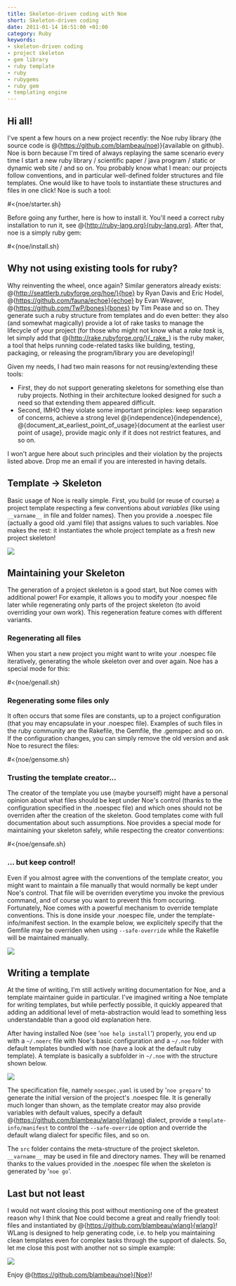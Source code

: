 ```yaml
--- 
title: Skeleton-driven coding with Noe
short: Skeleton-driven coding
date: 2011-01-14 16:51:00 +01:00
category: Ruby
keywords: 
- skeleton-driven coding
- project skeleton
- gem library
- ruby template
- ruby
- rubygems
- ruby gem
- templating engine
---
```

## Hi all!

I've spent a few hours on a new project recently: the Noe ruby library (the source code is @{https://github.com/blambeau/noe)}{available on github}. Noe is born because I'm tired of always replaying the same scenario every time I start a new ruby library / scientific paper / java program / static or dynamic web site / and so on. You probably know what I mean: our projects follow conventions, and in particular well-defined folder structures and file templates. One would like to have tools to instantiate these structures and files in one click! Noe is such a tool:

#<{noe/starter.sh}

Before going any further, here is how to install it. You'll need a correct ruby installation to run it, see @{http://ruby-lang.org}{ruby-lang.org}. After that, noe is a simply ruby gem:

#<{noe/install.sh}

## Why not using existing tools for ruby?

Why reinventing the wheel, once again? Similar generators already exists: @{http://seattlerb.rubyforge.org/hoe/}{hoe} by Ryan Davis and Eric Hodel, @{https://github.com/fauna/echoe}{echoe} by Evan Weaver, @{https://github.com/TwP/bones}{bones} by Tim Pease and so on. They generate such a ruby structure from templates and do even better: they also (and somewhat magically) provide a lot of rake tasks to manage the lifecycle of your project (for those who might not know what a _rake task_ is, let simply add that @{http://rake.rubyforge.org/}{_rake_} is the ruby maker, a tool that helps running code-related tasks like building, testing, packaging, or releasing the program/library you are developing)!

Given my needs, I had two main reasons for not reusing/extending these tools:

* First, they do not support generating skeletons for something else than ruby projects. Nothing in their architecture looked designed for such a need so that extending them appeared difficult.
* Second, IMHO they violate some important principles: keep separation of concerns, achieve a strong level @{independence}{independence}, @{document_at_earliest_point_of_usage}{document at the earliest user point of usage}, provide magic only if it does not restrict features, and so on.

I won't argue here about such principles and their violation by the projects listed above. Drop me an email if you are interested in having details.

## Template -> Skeleton

Basic usage of Noe is really simple. First, you build (or reuse of course) a project template respecting a few conventions about _variables_ (like using `__varname__` in file and folder names). Then you provide a .noespec file (actually a good old .yaml file) that assigns values to such variables. Noe makes the rest: it instantiates the whole project template as a fresh new project skeleton!

![](images/noe/workflow.gif)

## Maintaining your Skeleton

The generation of a project skeleton is a good start, but Noe comes with additional power! For example, it allows you to modify your .noespec file later while regenerating only parts of the project skeleton (to avoid overriding your own work). This regeneration feature comes with different variants.

### Regenerating all files

When you start a new project you might want to write your .noespec file iteratively, generating the whole skeleton over and over again. Noe has a special mode for this:

#<{noe/genall.sh}

### Regenerating some files only 

It often occurs that some files are constants, up to a project configuration (that you may encapsulate in your .noespec file). Examples of such files in the ruby community are the Rakefile, the Gemfile, the .gemspec and so on. If the configuration changes, you can simply remove the old version and ask Noe to resurect the files:

#<{noe/gensome.sh}

### Trusting the template creator...

The creator of the template you use (maybe yourself) might have a personal opinion about what files should be kept under Noe's control (thanks to the configuration specified in the .noespec file) and which ones should not be overriden after the creation of the skeleton. Good templates come with full documentation about such assumptions. Noe provides a special mode for maintaining your skeleton safely, while respecting the creator conventions:

#<{noe/gensafe.sh}

### ... but keep control!

Even if you almost agree with the conventions of the template creator, you might want to maintain a file manually that would normally be kept under Noe's control. That file will be overriden everytime you invoke the previous command, and of course you want to prevent this from occuring. Fortunately, Noe comes with a powerful mechanism to override template conventions. This is done inside your .noespec file, under the template-info/manifest section. In the example below, we explicitely specify that the Gemfile may be overriden when using `--safe-override` while the Rakefile will be maintained manually.

![](images/noe/safe_override.png)

## Writing a template

At the time of writing, I'm still actively writing documentation for Noe, and a template maintainer guide in particular. I've imagined writing a Noe template for writing templates, but while perfectly possible, it quickly appeared that adding an additional level of meta-abstraction would lead to something less understandable than a good old explanation here.

After having installed Noe (see '`noe help install`') properly, you end up with a `~/.noerc` file with Noe's basic configuration and a `~/.noe` folder with default templates bundled with noe (have a look at the default ruby template). A template is basically a subfolder in `~/.noe` with the structure shown below.

![](images/noe/dotnoe.gif)

The specification file, namely `noespec.yaml` is used by '`noe prepare`' to generate the initial version of the project's .noespec file. It is generally much longer than shown, as the template creator may also provide variables with default values, specify a default @{https://github.com/blambeau/wlang}{wlang} dialect, provide a `template-info/manifest` to control the `--safe-override` option and override the default wlang dialect for specific files, and so on.

The `src` folder contains the meta-structure of the project skeleton. `__varname__` may be used in file and directory names. They will be renamed thanks to the values provided in the .noespec file when the skeleton is generated by '`noe go`'.

## Last but not least

I would not want closing this post without mentioning one of the greatest reason why I think that Noe could become a great and really friendly tool: files and instantiated by @{https://github.com/blambeau/wlang}{wlang}! WLang is designed to help generating code, i.e. to help you maintaining clean templates even for complex tasks through the support of dialects. So, let me close this post with another not so simple example:

![](images/noe/wlang_is_great.gif)

Enjoy @{https://github.com/blambeau/noe}{Noe}!